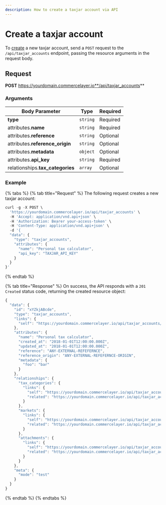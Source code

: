 ```yaml
---
description: How to create a taxjar account via API
---
```


# Create a taxjar account

To <a href="https://docs.commercelayer.io/developers/creating-resources" target="_blank">create</a> a new taxjar account, send a `POST` request to the `/api/taxjar_accounts` endpoint, passing the resource arguments in the request body.

## Request

**POST** https://yourdomain.commercelayer.io**/api/taxjar_accounts**

### Arguments

| Body Parameter | Type     | Required |
| -------------- | -------- | -------- |
| **type**       | `string` | Required |
| attributes.**name** | `string` | Required |
| attributes.**reference** | `string` | Optional |
| attributes.**reference_origin** | `string` | Optional |
| attributes.**metadata** | `object` | Optional |
| attributes.**api_key** | `string` | Required |
| relationships.**tax_categories** | `array` | Optional |

### Example

{% tabs %}
{% tab title="Request" %}
The following request creates a new taxjar account:

```javascript
curl -g -X POST \
  'https://yourdomain.commercelayer.io/api/taxjar_accounts' \
  -H 'Accept: application/vnd.api+json' \
  -H 'Authorization: Bearer your-access-token' \
  -H 'Content-Type: application/vnd.api+json' \
  -d '{
  "data": {
    "type": "taxjar_accounts",
    "attributes": {
      "name": "Personal tax calculator",
      "api_key": "TAXJAR_API_KEY"
    }
  }
}'
```
{% endtab %}

{% tab title="Response" %}
On success, the API responds with a `201 Created` status code, returning the created resource object:

```javascript
{
  "data": {
    "id": "xYZkjABcde",
    "type": "taxjar_accounts",
    "links": {
      "self": "https://yourdomain.commercelayer.io/api/taxjar_accounts/xYZkjABcde"
    },
    "attributes": {
      "name": "Personal tax calculator",
      "created_at": "2018-01-01T12:00:00.000Z",
      "updated_at": "2018-01-01T12:00:00.000Z",
      "reference": "ANY-EXTERNAL-REFEFERNCE",
      "reference_origin": "ANY-EXTERNAL-REFEFERNCE-ORIGIN",
      "metadata": {
        "foo": "bar"
      }
    },
    "relationships": {
      "tax_categories": {
        "links": {
          "self": "https://yourdomain.commercelayer.io/api/taxjar_accounts/xYZkjABcde/relationships/tax_categories",
          "related": "https://yourdomain.commercelayer.io/api/taxjar_accounts/xYZkjABcde/tax_categories"
        }
      },
      "markets": {
        "links": {
          "self": "https://yourdomain.commercelayer.io/api/taxjar_accounts/xYZkjABcde/relationships/markets",
          "related": "https://yourdomain.commercelayer.io/api/taxjar_accounts/xYZkjABcde/markets"
        }
      },
      "attachments": {
        "links": {
          "self": "https://yourdomain.commercelayer.io/api/taxjar_accounts/xYZkjABcde/relationships/attachments",
          "related": "https://yourdomain.commercelayer.io/api/taxjar_accounts/xYZkjABcde/attachments"
        }
      }
    },
    "meta": {
      "mode": "test"
    }
  }
}
```
{% endtab %}
{% endtabs %}

